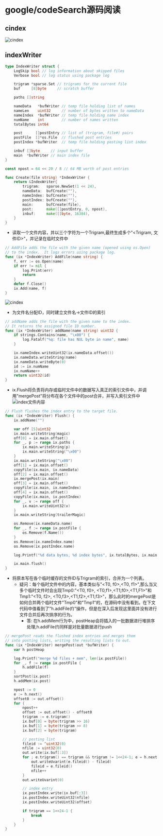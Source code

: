 # google/codeSearch源码阅读

## cindex
![cindex](googleCodeSearch/cindex.png)

## indexWriter

```go
type IndexWriter struct {
    LogSkip bool // log information about skipped files
    Verbose bool // log status using package log

    trigram *sparse.Set // trigrams for the current file
    buf     [8]byte     // scratch buffer

    paths []string

    nameData   *bufWriter // temp file holding list of names
    nameLen    uint32     // number of bytes written to nameData
    nameIndex  *bufWriter // temp file holding name index
    numName    int        // number of names written
    totalBytes int64

    post      []postEntry // list of (trigram, file#) pairs
    postFile  []*os.File  // flushed post entries
    postIndex *bufWriter  // temp file holding posting list index

    inbuf []byte     // input buffer
    main  *bufWriter // main index file
}

const npost = 64 << 20 / 8 // 64 MB worth of post entries

func Create(file string) *IndexWriter {
    return &IndexWriter{
        trigram:   sparse.NewSet(1 << 24),
        nameData:  bufCreate(""),
        nameIndex: bufCreate(""),
        postIndex: bufCreate(""),
        main:      bufCreate(file),
        post:      make([]postEntry, 0, npost),
        inbuf:     make([]byte, 16384),
    }
}

```


* 读取一个文件内容，并以三个字符为一个Trigram,最终生成多个"<Trigram, 文件ID>"，并记录在临时文件中
```go
// AddFile adds the file with the given name (opened using os.Open)
// to the index.  It logs errors using package log.
func (ix *IndexWriter) AddFile(name string) {
	f, err := os.Open(name)
	if err != nil {
		log.Print(err)
		return
	}
	defer f.Close()
	ix.Add(name, f)
}
```
![cindex](googleCodeSearch/AddFile.png)

* 为文件名分配ID，同时建立文件名->文件ID的索引
```go
// addName adds the file with the given name to the index.
// It returns the assigned file ID number.
func (ix *IndexWriter) addName(name string) uint32 {
	if strings.Contains(name, "\x00") {
		log.Fatalf("%q: file has NUL byte in name", name)
	}

	ix.nameIndex.writeUint32(ix.nameData.offset())
	ix.nameData.writeString(name)
	ix.nameData.writeByte(0)
	id := ix.numName
	ix.numName++
	return uint32(id)
}
```

* ix.Flush将负责将内存或临时文件中的数据写入真正的索引文件中，并调用"mergePost"将分布在各个文件中的post合并，并写入索引文件中
![index文件内容](googleCodeSearch/index文件内容.png)
```go
// Flush flushes the index entry to the target file.
func (ix *IndexWriter) Flush() {
    ix.addName("")

    var off [5]uint32
    ix.main.writeString(magic)
    off[0] = ix.main.offset()
    for _, p := range ix.paths {
        ix.main.writeString(p)
        ix.main.writeString("\x00")
    }
    ix.main.writeString("\x00")
    off[1] = ix.main.offset()
    copyFile(ix.main, ix.nameData)
    off[2] = ix.main.offset()
    ix.mergePost(ix.main)
    off[3] = ix.main.offset()
    copyFile(ix.main, ix.nameIndex)
    off[4] = ix.main.offset()
    copyFile(ix.main, ix.postIndex)
    for _, v := range off {
        ix.main.writeUint32(v)
    }
    ix.main.writeString(trailerMagic)

    os.Remove(ix.nameData.name)
    for _, f := range ix.postFile {
        os.Remove(f.Name())
    }
    os.Remove(ix.nameIndex.name)
    os.Remove(ix.postIndex.name)

    log.Printf("%d data bytes, %d index bytes", ix.totalBytes, ix.main.offset())

    ix.main.flush()
}
```


* 将原本写在各个临时缓存的文件ID与Trigram的索引，合并为一个列表。
    * 疑问：每个临时文件中的内容，基本类似与"<T0, f0>,<T0, f1>",那么当又多个临时文件时会出现Tmp0:"<T0, f0>, <T0,f1>,<T1,f0>,<T1,F1>"和Tmp1:"<T0, f2>, <T0,f3>,<T1,f2>,<T1,f3>"，那么此时的mergePost是如何合并两个临时文件"Tmp0"和"Tmp1"的，在源码中没有看到。在下文代码中值看到了"h.addFile(f)"操作，但是在深入后发现这里面并没有进行文件合并后再次排序的行为。
        * 答: 在h.addMem行为中，postHeap会将插入的一批数据进行堆排序处理,h.addFile(f)同样是对批量数据进行push
```go
// mergePost reads the flushed index entries and merges them
// into posting lists, writing the resulting lists to out.
func (ix *IndexWriter) mergePost(out *bufWriter) {
	var h postHeap

	log.Printf("merge %d files + mem", len(ix.postFile))
	for _, f := range ix.postFile {
		h.addFile(f)
	}
	sortPost(ix.post)
	h.addMem(ix.post)

	npost := 0
	e := h.next()
	offset0 := out.offset()
	for {
		npost++
		offset := out.offset() - offset0
		trigram := e.trigram()
		ix.buf[0] = byte(trigram >> 16)
		ix.buf[1] = byte(trigram >> 8)
		ix.buf[2] = byte(trigram)

		// posting list
		fileid := ^uint32(0)
		nfile := uint32(0)
		out.write(ix.buf[:3])
		for ; e.trigram() == trigram && trigram != 1<<24-1; e = h.next() {
			out.writeUvarint(e.fileid() - fileid)
			fileid = e.fileid()
			nfile++
		}
		out.writeUvarint(0)

		// index entry
		ix.postIndex.write(ix.buf[:3])
		ix.postIndex.writeUint32(nfile)
		ix.postIndex.writeUint32(offset)

		if trigram == 1<<24-1 {
			break
		}
	}
}
```